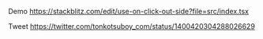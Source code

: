 Demo
https://stackblitz.com/edit/use-on-click-out-side?file=src/index.tsx

Tweet
https://twitter.com/tonkotsuboy_com/status/1400420304288026629
